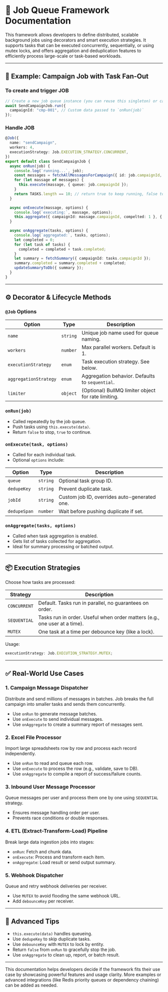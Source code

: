 # 📄 Job Queue Framework Documentation

This framework allows developers to define distributed, scalable background jobs using decorators and smart execution strategies. It supports tasks that can be executed concurrently, sequentially, or using mutex locks, and offers aggregation and deduplication features to efficiently process large-scale or task-based workloads.

---

## 🚀 Example: Campaign Job with Task Fan-Out

### To create and trigger JOB

```ts
// Create a new job queue instance (you can reuse this singleton) or call static method
await SendCampaignJob.run({
  campaignId: "cmp-001", // Custom data passed to `onRun(job)`
});
```

### Handle JOB

```ts
@Job({
  name: "sendCampaign",
  workers: 4,
  executionStrategy: Job.EXECUTION_STRATEGY.CONCURRENT,
})
export default class SendCampaignJob {
  async onRun(job) {
    console.log(`running...`, job);
    const messages = fetchAllMessagesForCampaign({ id: job.campaignId, limit: 10 });
    for (let massage of messages) {
      this.execute(massage, { queue: job.campaignId });
    }
    return TASKS.length == 10; // return true to keep running, false to stop
  }

  async onExecute(massage, options) {
    console.log(`executing:`, massage, options);
    this.aggregate({ campaignId: massage.campaignId, compelted: 1 }, { queue: massage.campaignId });
  }

  async onAggregate(tasks, options) {
    console.log(`aggregated:`, tasks, options);
    let completed = 0;
    for (let task of tasks) {
      completed = completed + task.completed;
    }
    let summary = fetchSummary({ campaignId: tasks.campaignId });
    summary.completed = summary.completed + completed;
    updateSummaryToDb({ summary });
  }
}
```

---

## ⚙️ Decorator & Lifecycle Methods

### `@Job` Options

| Option                | Type     | Description                                         |
| --------------------- | -------- | --------------------------------------------------- |
| `name`                | `string` | Unique job name used for queue naming.              |
| `workers`             | `number` | Max parallel workers. Default is 1.                 |
| `executionStrategy`   | `enum`   | Task execution strategy. See below.                 |
| `aggregationStrategy` | `enum`   | Aggregation behavior. Defaults to `sequential`.     |
| `limiter`             | `object` | (Optional) BullMQ limiter object for rate limiting. |

### `onRun(job)`

- Called repeatedly by the job queue.
- Push tasks using `this.execute(data)`.
- Return `false` to stop, `true` to continue.

### `onExecute(task, options)`

- Called for each individual task.
- Optional `options` include:

| Option       | Type     | Description                                  |
| ------------ | -------- | -------------------------------------------- |
| `queue`      | `string` | Optional task group ID.                      |
| `dedupeKey`  | `string` | Prevent duplicate task.                      |
| `jobId`      | `string` | Custom job ID, overrides auto-generated one. |
| `dedupeSpan` | `number` | Wait before pushing duplicate if set.        |

### `onAggregate(tasks, options)`

- Called when task aggregation is enabled.
- Gets list of tasks collected for aggregation.
- Ideal for summary processing or batched output.

---

## 📦 Execution Strategies

Choose how tasks are processed:

| Strategy     | Description                                                               |
| ------------ | ------------------------------------------------------------------------- |
| `CONCURRENT` | Default. Tasks run in parallel, no guarantees on order.                   |
| `SEQUENTIAL` | Tasks run in order. Useful when order matters (e.g., one user at a time). |
| `MUTEX`      | One task at a time per debounce key (like a lock).                        |

Usage:

```ts
executionStrategy: Job.EXECUTION_STRATEGY.MUTEX;
```

---

## ✅ Real-World Use Cases

### 1. **Campaign Message Dispatcher**

Distribute and send millions of messages in batches. Job breaks the full campaign into smaller tasks and sends them concurrently.

- Use `onRun` to generate message batches.
- Use `onExecute` to send individual messages.
- Use `onAggregate` to create a summary report of messages sent.

### 2. **Excel File Processor**

Import large spreadsheets row by row and process each record independently.

- Use `onRun` to read and queue each row.
- Use `onExecute` to process the row (e.g., validate, save to DB).
- Use `onAggregate` to compile a report of success/failure counts.

### 3. **Inbound User Message Processor**

Queue messages per user and process them one by one using `SEQUENTIAL` strategy.

- Ensures message handling order per user.
- Prevents race conditions or double responses.

### 4. **ETL (Extract-Transform-Load) Pipeline**

Break large data ingestion jobs into stages:

- `onRun`: Fetch and chunk data.
- `onExecute`: Process and transform each item.
- `onAggregate`: Load result or send output summary.

### 5. **Webhook Dispatcher**

Queue and retry webhook deliveries per receiver.

- Use `MUTEX` to avoid flooding the same webhook URL.
- Add `debounceKey` per receiver.

---

## 🧠 Advanced Tips

- `this.execute(data)` handles queueing.
- Use `dedupeKey` to skip duplicate tasks.
- Use `debounceKey` with `MUTEX` to lock by entity.
- Return `false` from `onRun` to gracefully stop the job.
- Use `onAggregate` to clean up, report, or batch result.

---

This documentation helps developers decide if the framework fits their use case by showcasing powerful features and usage clarity. More examples or advanced integrations (like Redis priority queues or dependency chaining) can be added as needed.
